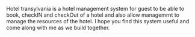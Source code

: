 Hotel transylvania is a hotel management system for guest to be able to book, checkIN and checkOut of a hotel and also allow managemrnt to manage the resources of the hotel. I hope you find this system useful and come along with me as we build together.
